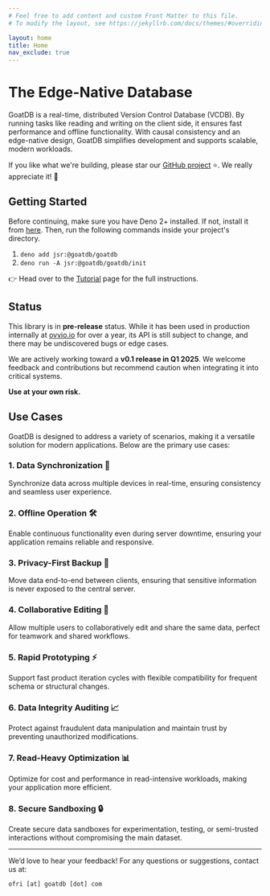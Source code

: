 ```yaml
---
# Feel free to add content and custom Front Matter to this file.
# To modify the layout, see https://jekyllrb.com/docs/themes/#overriding-theme-defaults

layout: home
title: Home
nav_exclude: true
---
```


# The Edge-Native Database

GoatDB is a real-time, distributed Version Control Database (VCDB). By running
tasks like reading and writing on the client side, it ensures fast performance
and offline functionality. With causal consistency and an edge-native design,
GoatDB simplifies development and supports scalable, modern workloads.

If you like what we're building, please star our
[GitHub project]([https://](https://github.com/goatplatform/goatdb)) ⭐️. We
really appreciate it! 🙏

## Getting Started

Before continuing, make sure you have Deno 2+ installed. If not, install it from
[here](https://docs.deno.com/runtime/getting_started/installation/). Then, run
the following commands inside your project's directory.

1. `deno add jsr:@goatdb/goatdb`
2. `deno run -A jsr:@goatdb/goatdb/init`

👉 Head over to the [Tutorial](/tutorial) page for the full instructions.

## Status

This library is in **pre-release** status. While it has been used in production
internally at [ovvio.io](https://ovvio.io) for over a year, its API is still
subject to change, and there may be undiscovered bugs or edge cases.

We are actively working toward a **v0.1 release in Q1 2025**. We welcome
feedback and contributions but recommend caution when integrating it into
critical systems.

**Use at your own risk.**

## Use Cases

GoatDB is designed to address a variety of scenarios, making it a versatile
solution for modern applications. Below are the primary use cases:

### 1. **Data Synchronization** 🔄

Synchronize data across multiple devices in real-time, ensuring consistency and
seamless user experience.

### 2. **Offline Operation** 🛠️

Enable continuous functionality even during server downtime, ensuring your
application remains reliable and responsive.

### 3. **Privacy-First Backup** 🔐

Move data end-to-end between clients, ensuring that sensitive information is
never exposed to the central server.

### 4. **Collaborative Editing** 👥

Allow multiple users to collaboratively edit and share the same data, perfect
for teamwork and shared workflows.

### 5. **Rapid Prototyping** ⚡

Support fast product iteration cycles with flexible compatibility for frequent
schema or structural changes.

### 6. **Data Integrity Auditing** 📈

Protect against fraudulent data manipulation and maintain trust by preventing
unauthorized modifications.

### 7. **Read-Heavy Optimization** 📊

Optimize for cost and performance in read-intensive workloads, making your
application more efficient.

### 8. **Secure Sandboxing** 🔒

Create secure data sandboxes for experimentation, testing, or semi-trusted
interactions without compromising the main dataset.

---

We’d love to hear your feedback! For any questions or suggestions, contact us
at:

`ofri [at] goatdb [dot] com`
